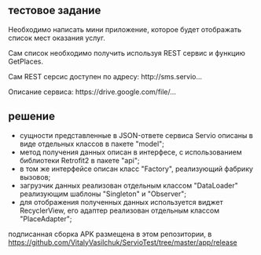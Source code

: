 <h2>тестовое задание</h2>
<p>Необходимо написать мини приложение, которое будет отображать список
мест оказания услуг.</p>
<p>Сам список необходимо получить используя REST сервис и функцию
GetPlaces.</p>
<p>Сам REST серсис доступен по адресу: http://sms.servio...</p>
<p>Описание сервиса: https://drive.google.com/file/...</p>

<h2>решение</h2>
<ul>
<li>сущности представленные в JSON-ответе сервиса Servio описаны в виде отдельных классов в пакете "model";
<li>метод получения данных описан в интерфесе, с использованием библиотеки Retrofit2 в пакете "api";
<li>в том же интерфейсе описан класс "Factory", реализующий фабрику вызовов;
<li>загрузчик данных реализован отдельным классом "DataLoader" реализующим шаблоны "Singleton" и "Observer";
<li>для отображения полученных данных используется виджет RecyclerView, его адаптер реализован отдельным классом "PlaceAdapter";
</ul>

подписанная сборка APK размещена в этом репозитории, в https://github.com/VitalyVasilchuk/ServioTest/tree/master/app/release
